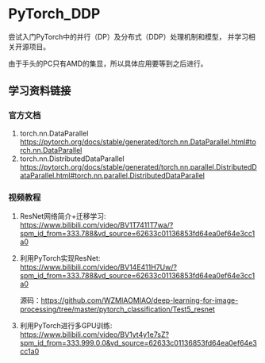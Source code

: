 # PyTorch_DDP
尝试入门PyTorch中的并行（DP）及分布式（DDP）处理机制和模型， 并学习相关开源项目。

由于手头的PC只有AMD的集显，所以具体应用要等到之后进行。

## 学习资料链接
### 官方文档
1. torch.nn.DataParallel
https://pytorch.org/docs/stable/generated/torch.nn.DataParallel.html#torch.nn.DataParallel
2. torch.nn.DistributedDataParallel
https://pytorch.org/docs/stable/generated/torch.nn.parallel.DistributedDataParallel.html#torch.nn.parallel.DistributedDataParallel

### 视频教程
1. ResNet网络简介+迁移学习: https://www.bilibili.com/video/BV1T7411T7wa/?spm_id_from=333.788&vd_source=62633c01136853fd64ea0ef64e3cc1a0
2. 利用PyTorch实现ResNet: https://www.bilibili.com/video/BV14E411H7Uw/?spm_id_from=333.788&vd_source=62633c01136853fd64ea0ef64e3cc1a0 

    源码：https://github.com/WZMIAOMIAO/deep-learning-for-image-processing/tree/master/pytorch_classification/Test5_resnet
3. 利用PyTorch进行多GPU训练: https://www.bilibili.com/video/BV1yt4y1e7sZ?spm_id_from=333.999.0.0&vd_source=62633c01136853fd64ea0ef64e3cc1a0